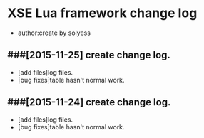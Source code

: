 XSE Lua framework change log
===================================  
* author:create by solyess

###[2015-11-25] create change log.
----------------------------------------
* [add files]log files.
* [bug fixes]table hasn't normal work.	

###[2015-11-24] create change log.
----------------------------------------
* [add files]log files.
* [bug fixes]table hasn't normal work.	

